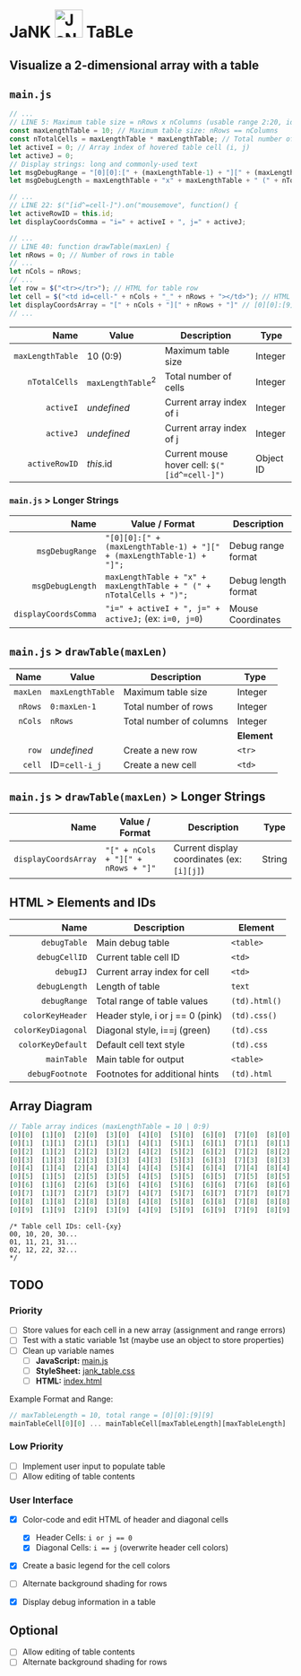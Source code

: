 # JaNK&nbsp;<a href="https://ateadaze.github.io/jank_table/"><img src="../images/logo-512.png" width="50" title="JaNK TaBLe"></a>&nbsp;TaBLe
## Visualize a 2-dimensional array with a table

## `main.js`

```javascript
// ...
// LINE 5: Maximum table size = nRows x nColumns (usable range 2:20, ideal range: 4:12)
const maxLengthTable = 10; // Maximum table size: nRows == nColumns
const nTotalCells = maxLengthTable * maxLengthTable; // Total number of cells = (nRows x nColumns) = maxTableLength^2
let activeI = 0; // Array index of hovered table cell (i, j)
let activeJ = 0;
// Display strings: long and commonly-used text
let msgDebugRange = "[0][0]:[" + (maxLengthTable-1) + "][" + (maxLengthTable-1) + "]"; // [0][0]:[9][9]
let msgDebugLength = maxLengthTable + "x" + maxLengthTable + " (" + nTotalCells + ")"; // 10x10 (100)

// ...
// LINE 22: $("[id^=cell-]").on("mousemove", function() {
let activeRowID = this.id;
let displayCoordsComma = "i=" + activeI + ", j=" + activeJ;

// ...
// LINE 40: function drawTable(maxLen) {
let nRows = 0; // Number of rows in table
// ...
let nCols = nRows;
// ...
let row = $("<tr></tr>"); // HTML for table row
let cell = $("<td id=cell-" + nCols + "_" + nRows + "></td>"); // HTML for table cell
let displayCoordsArray = "[" + nCols + "][" + nRows + "]" // [0][0]:[9][9]
// ...

```

|Name|Value|Description|Type|
|--:|---|---|---|
|`maxLengthTable`|10 (0:9)|Maximum table size|Integer|
|`nTotalCells`|`maxLengthTable`<sup>2</sup>|Total number of cells|Integer|
|`activeI`|*undefined*|Current array index of i|Integer|
|`activeJ`|*undefined*|Current array index of j|Integer|
|`activeRowID`|<i>this</i>.id|Current mouse hover cell: `$("[id^=cell-]")`|Object ID|

### `main.js`&nbsp;&gt;&nbsp;Longer Strings

|Name|Value / Format|Description|
|--:|---|---|
|`msgDebugRange`|`"[0][0]:[" + (maxLengthTable-1) + "][" + (maxLengthTable-1) + "]";`|Debug range format|
|`msgDebugLength`|`maxLengthTable + "x" + maxLengthTable + " (" + nTotalCells + ")";`|Debug length format|
|`displayCoordsComma`|`"i=" + activeI + ", j=" + activeJ;` (ex: `i=0, j=0`)|Mouse Coordinates|

## `main.js`&nbsp;&gt;&nbsp;`drawTable(maxLen)`

|Name|Value|Description|Type|
|--:|---|---|---|
|`maxLen`|`maxLengthTable`|Maximum table size|Integer|
|`nRows`|`0:maxLen-1`|Total number of rows|Integer|
|`nCols`|`nRows`|Total number of columns|Integer|
|&nbsp;|&nbsp;|&nbsp;|**Element**|
|`row`|<i>undefined</i>|Create a new row|`<tr>`
|`cell`|ID=`cell-i_j`|Create a new cell|`<td>`|

## `main.js`&nbsp;&gt;&nbsp;`drawTable(maxLen)`&nbsp;&gt;&nbsp;Longer Strings

|Name|Value / Format|Description|Type|
|--:|---|---|---|
|`displayCoordsArray`| `"[" + nCols + "][" + nRows + "]"`|Current display coordinates (ex: `[i][j]`)|String|

## HTML&nbsp;&gt;&nbsp;Elements and IDs

|Name|Description|Element|
|--:|---|---|
|`debugTable`|Main debug table|`<table>`|
|`debugCellID`|Current table cell ID|`<td>`|
|`debugIJ`|Current array index for cell|`<td>`|
|`debugLength`|Length of table|`text`|
|`debugRange`|Total range of table values|`(td).html()`|
|`colorKeyHeader`|Header style, i or j == 0 (pink)|`(td).css()`
|`colorKeyDiagonal`|Diagonal style, i==j (green)|`(td).css`
|`colorKeyDefault`|Default cell text style|`(td).css`
|`mainTable`|Main table for output|`<table>`
|`debugFootnote`|Footnotes for additional hints|`(td).html`

## Array Diagram

```javascript
// Table array indices (maxLengthTable = 10 | 0:9)
[0][0]  [1][0]  [2][0]  [3][0]  [4][0]  [5][0]  [6][0]  [7][0]  [8][0]  [9][0]
[0][1]  [1][1]  [2][1]  [3][1]  [4][1]  [5][1]  [6][1]  [7][1]  [8][1]  [9][1]
[0][2]  [1][2]  [2][2]  [3][2]  [4][2]  [5][2]  [6][2]  [7][2]  [8][2]  [9][2]
[0][3]  [1][3]  [2][3]  [3][3]  [4][3]  [5][3]  [6][3]  [7][3]  [8][3]  [9][3]
[0][4]  [1][4]  [2][4]  [3][4]  [4][4]  [5][4]  [6][4]  [7][4]  [8][4]  [9][4]
[0][5]  [1][5]  [2][5]  [3][5]  [4][5]  [5][5]  [6][5]  [7][5]  [8][5]  [9][5]
[0][6]  [1][6]  [2][6]  [3][6]  [4][6]  [5][6]  [6][6]  [7][6]  [8][6]  [9][6]
[0][7]  [1][7]  [2][7]  [3][7]  [4][7]  [5][7]  [6][7]  [7][7]  [8][7]  [9][7]
[0][8]  [1][8]  [2][8]  [3][8]  [4][8]  [5][8]  [6][8]  [7][8]  [8][8]  [9][8]
[0][9]  [1][9]  [2][9]  [3][9]  [4][9]  [5][9]  [6][9]  [7][9]  [8][9]  [9][9]
```

```
/* Table cell IDs: cell-{xy}
00, 10, 20, 30...
01, 11, 21, 31...
02, 12, 22, 32...
*/
```

## TODO

### Priority

* [ ] Store values for each cell in a new array (assignment and range errors)
* [ ] Test with a static variable 1st (maybe use an object to store properties)
* [ ] Clean up variable names
  * [ ] **JavaScript:** [main.js](../scripts/main.js)
  * [ ] **StyleSheet:** [jank_table.css](../styles/jank_table.css)
  * [ ] **HTML:** [index.html](../index.html)

Example Format and Range:
```javascript
// maxTableLength = 10, total range = [0][0]:[9][9]
mainTableCell[0][0] ... mainTableCell[maxTableLength][maxTableLength]
```

### Low Priority

* [ ] Implement user input to populate table
* [ ] Allow editing of table contents

### User Interface
* [X] Color-code and edit HTML of header and diagonal cells
    * [X] Header Cells: `i or j == 0`
    * [X] Diagonal Cells: `i == j` (overwrite header cell colors)
* [X] Create a basic legend for the cell colors
* [ ] Alternate background shading for rows

* [X] Display debug information in a table

## Optional
* [ ] Allow editing of table contents
* [ ] Alternate background shading for rows
